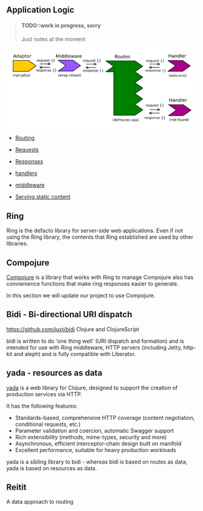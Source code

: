 ## Application Logic

> #### TODO::work in progress, sorry
> Just notes at the moment


![Ring - Compojure routes](../images/clojure-ring-adaptor-middleware-route--handler-overview.png)


* [Routing](application-logic/routing.md)
* [Requests](application-logic/requests/index.md)
* [Responses](application-logic/responses/index.md)
* [handlers](application-logic/handlers/index.md)
* [middleware](application-logic/middleware/index.md)
* [Serving static content](app-servers/static-content.md)


  <!-- * **routing** - running different code depending on the URL path received -->
  <!-- * **http method switching** - running different code based on the HTTP method (GET, POST, PUT, DELETE) -->


## Ring
Ring is the defacto library for server-side web applications.  Even if not using the Ring library, the contents that Ring established are used by other libraries.


## Compojure
  [Compojure](https://github.com/weavejester/compojure) is a library that works with Ring to manage
  Compojure also has convienience functions that make ring responses easier to generate.

  In this section we will update our project to use Compojure.


## Bidi - Bi-directional URI dispatch
https://github.com/juxt/bidi
Clojure and ClojureScript

bidi is written to do 'one thing well' (URI dispatch and formation) and is intended for use with Ring middleware, HTTP servers (including Jetty, http-kit and aleph) and is fully compatible with Liberator.


## yada - resources as data
[yada](https://github.com/juxt/yada) is a web library for Clojure, designed to support the creation of production services via HTTP.

It has the following features:

* Standards-based, comprehensive HTTP coverage (content negotiation, conditional requests, etc.)
* Parameter validation and coercion, automatic Swagger support
* Rich extensibility (methods, mime-types, security and more)
* Asynchronous, efficient interceptor-chain design built on manifold
* Excellent performance, suitable for heavy production workloads

yada is a sibling library to bidi - whereas bidi is based on routes as data, yada is based on resources as data.


## Reitit
A data approach to routing

